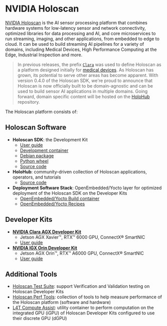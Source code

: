 # NVIDIA Holoscan

[NVIDIA Holoscan](https://developer.nvidia.com/holoscan-sdk) is the AI sensor processing platform that combines hardware systems for low-latency sensor and network connectivity, optimized libraries for data processing and AI, and core microservices to run streaming, imaging, and other applications, from embedded to edge to cloud. It can be used to build streaming AI pipelines for a variety of domains, including Medical Devices, High Performance Computing at the Edge, Industrial Inspection and more.

> In previous releases, the prefix [`Clara`](https://developer.nvidia.com/industries/healthcare) was used to define Holoscan as a platform designed initially for [medical devices](https://www.nvidia.com/en-us/clara/developer-kits/). As Holoscan has grown, its potential to serve other areas has become apparent. With version 0.4.0 of the Holoscan SDK, we're proud to announce that Holoscan is now officially built to be domain-agnostic and can be used to build sensor AI applications in multiple domains. Going forward, domain specific content will be hosted on the [HoloHub](https://github.com/nvidia-holoscan/holohub) repository.

The Holoscan platform consists of:

## Holoscan Software

* **Holoscan SDK**: the Development Kit
    * [User guide](https://docs.nvidia.com/clara-holoscan/sdk-user-guide/index.html)
    * [Development container](https://catalog.ngc.nvidia.com/orgs/nvidia/teams/clara-holoscan/containers/holoscan)
    * [Debian package](https://catalog.ngc.nvidia.com/orgs/nvidia/teams/clara-holoscan/resources/holoscan_dev_deb)
    * [Python wheel](https://pypi.org/project/holoscan)
    * [Source code](https://github.com/nvidia-holoscan/holoscan-sdk)
* **HoloHub**: community-driven collection of Holoscan applications, operators, and tutorials
    * [Source code](https://github.com/nvidia-holoscan/holohub)
* **Deployment Software Stack**: OpenEmbedded/Yocto layer for optimized deployment of the Holoscan SDK on the Developer Kits
    * [OpenEmbedded/Yocto Build container](https://catalog.ngc.nvidia.com/orgs/nvidia/teams/clara-holoscan/containers/holoscan-oe-builder)
    * [OpenEmbedded/Yocto Recipes](https://github.com/nvidia-holoscan/meta-tegra-holoscan)

## Developer Kits

* **[NVIDIA Clara AGX Developer Kit](https://www.nvidia.com/en-gb/clara/intelligent-medical-instruments/)**
    * Jetson AGX Xavier™, RTX™ 6000 GPU, ConnectX® SmartNIC
    * [User guide](https://github.com/nvidia-holoscan/holoscan-docs/blob/main/devkits/clara-agx/clara_agx_user_guide.md)
* **[NVIDIA IGX Orin Developer Kit](https://www.nvidia.com/en-us/edge-computing/products/igx/)**
    * Jetson AGX Orin™, RTX™ A6000 GPU, ConnectX® SmartNIC
    * [User guide](https://github.com/nvidia-holoscan/holoscan-docs/blob/main/devkits/nvidia-igx-orin/nvidia_igx_orin_user_guide.md)

## Additional Tools

* [Holoscan Test Suite](https://github.com/nvidia-holoscan/holoscan-test-suite): support Verification and Validation testing on Holoscan Developer Kits
* [Holoscan Perf Tools](https://github.com/nvidia-holoscan/holoscan-perf-tools): collection of tools to help measure performance of the Holoscan platform (software and hardware)
* [L4T Compute Assist](https://catalog.ngc.nvidia.com/orgs/nvidia/teams/clara-holoscan/containers/l4t-compute-assist): utility container to perform computation on the integrated GPU (iGPU) of Holoscan Developer Kits configured to use their discrete GPU (dGPU)
